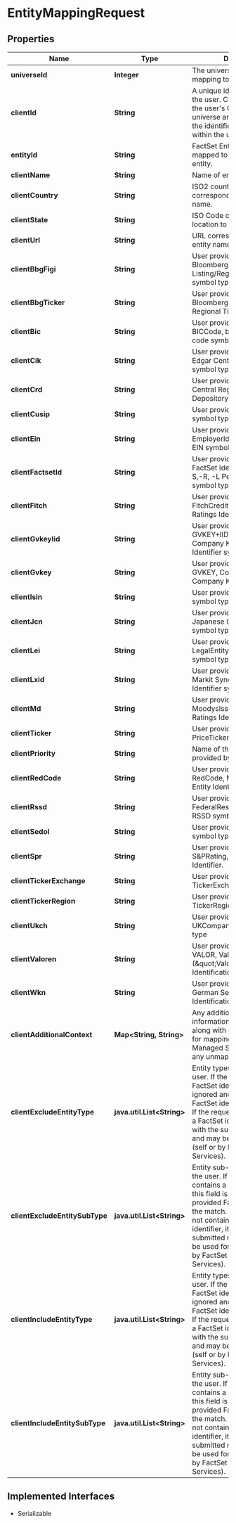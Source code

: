 

# EntityMappingRequest


## Properties

Name | Type | Description | Notes
------------ | ------------- | ------------- | -------------
**universeId** | **Integer** | The universe to save this mapping to. | 
**clientId** | **String** | A unique identifier supplied by the user. ClientId is saved to the user&#39;s Concordance universe and will be used as the identifier for that entity within the universe. | 
**entityId** | **String** | FactSet Entity Identifier mapped to the submitted entity. |  [optional]
**clientName** | **String** | Name of entity to match. | 
**clientCountry** | **String** | ISO2 country code corresponding to the Entity name. |  [optional]
**clientState** | **String** | ISO Code of State or Province location to map Entity. |  [optional]
**clientUrl** | **String** | URL corresponding to the entity name. |  [optional]
**clientBbgFigi** | **String** | User provided input for Bloomberg Listing/Regional/Security ID symbol type. |  [optional]
**clientBbgTicker** | **String** | User provided input for Bloomberg Listing and Regional Ticker symbol type. |  [optional]
**clientBic** | **String** | User provided input for BICCode, bank indentification code symbol type. |  [optional]
**clientCik** | **String** | User provided input for CIK, Edgar Central Index Keys symbol type. |  [optional]
**clientCrd** | **String** | User provided input for CRD, Central Registration Depository symbol type. |  [optional]
**clientCusip** | **String** | User provided input for CUSIP symbol type. |  [optional]
**clientEin** | **String** | User provided input for EmployerIdentificationNumber, EIN symbol type. |  [optional]
**clientFactsetId** | **String** | User provided input for FactSet Identifier, FactSet -E,-S,-R, -L Permanent Identifier symbol type. |  [optional]
**clientFitch** | **String** | User provided input for FitchCreditRating, Fitch Ratings Identifier symbol type. |  [optional]
**clientGvkeyIid** | **String** | User provided input for GVKEY+IID, Compustat Global Company Key and Issue Identifier symbol type. |  [optional]
**clientGvkey** | **String** | User provided input for GVKEY, Compustat Global Company Key symbol type. |  [optional]
**clientIsin** | **String** | User provided input for ISIN symbol type. |  [optional]
**clientJcn** | **String** | User provided input for JCN , Japanese Corporate Number symbol type. |  [optional]
**clientLei** | **String** | User provided input for LegalEntityIdentifier, LEI symbol type. |  [optional]
**clientLxid** | **String** | User provided input for LXID, Markit Syndicated Loan Identifier symbol type. |  [optional]
**clientMd** | **String** | User provided input for MoodysIssuer, Moody&#39;s Ratings Identifier symbol type. |  [optional]
**clientTicker** | **String** | User provided input for PriceTicker symbol type. |  [optional]
**clientPriority** | **String** | Name of the priority column as provided by the user. |  [optional]
**clientRedCode** | **String** | User provided input for RedCode, Markit Reference Entity Identifier symbol type. |  [optional]
**clientRssd** | **String** | User provided input for FederalReserveRSSDIdentifier, RSSD symbol type. |  [optional]
**clientSedol** | **String** | User provided input for SEDOL symbol type. |  [optional]
**clientSpr** | **String** | User provided input for S&amp;PRating, S&amp;P Ratings Identifier. |  [optional]
**clientTickerExchange** | **String** | User provided input for TickerExch symbol type. |  [optional]
**clientTickerRegion** | **String** | User provided input for TickerRegion symbol type |  [optional]
**clientUkch** | **String** | User provided input for UKCompanyHouse symbol type |  [optional]
**clientValoren** | **String** | User provided input for VALOR, Valoren (\&quot;Valor\&quot;) Identification symbol type. |  [optional]
**clientWkn** | **String** | User provided input for WKN, German Securities Identification symbol type. |  [optional]
**clientAdditionalContext** | **Map&lt;String, String&gt;** | Any additional context information that can be saved along with other input values for mapping. To be used by Managed Service for mapping any unmapped records.   |  [optional]
**clientExcludeEntityType** | **java.util.List&lt;String&gt;** | Entity types excluded by the user. If the request contains a FactSet identifier, this field is ignored and the provided FactSet identifier is the match.  If the request does not contain a FactSet identifier, it is saved with the submitted metadata and may be used for mapping (self or by FactSet Managed Services).  |  [optional]
**clientExcludeEntitySubType** | **java.util.List&lt;String&gt;** | Entity sub-types excluded by the user. If the request contains a FactSet identifier, this field is ignored and the provided FactSet identifier is the match.  If the request does not contain a FactSet identifier, it is saved with the submitted metadata and may be used for mapping (self or by FactSet Managed Services).  |  [optional]
**clientIncludeEntityType** | **java.util.List&lt;String&gt;** | Entity types included by the user. If the request contains a FactSet identifier, this field is ignored and the provided FactSet identifier is the match.  If the request does not contain a FactSet identifier, it is saved with the submitted metadata and may be used for mapping (self or by FactSet Managed Services).  |  [optional]
**clientIncludeEntitySubType** | **java.util.List&lt;String&gt;** | Entity sub-types included by the user. If the request contains a FactSet identifier, this field is ignored and the provided FactSet identifier is the match.  If the request does not contain a FactSet identifier, it is saved with the submitted metadata and may be used for mapping (self or by FactSet Managed Services).  |  [optional]


## Implemented Interfaces

* Serializable


